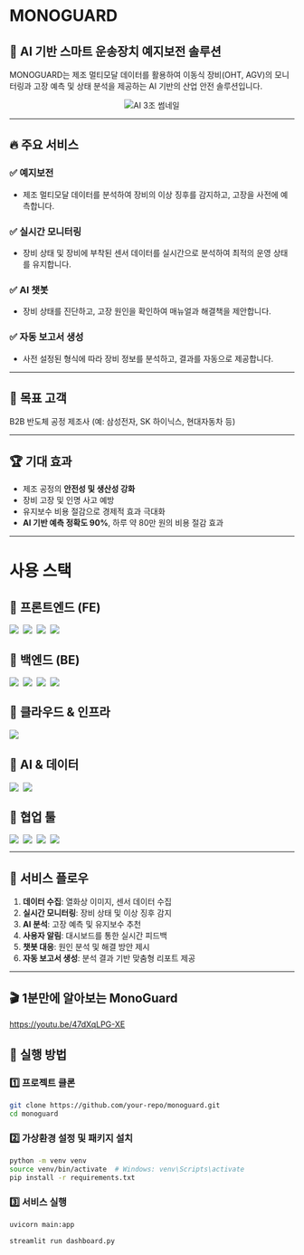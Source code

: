 # MONOGUARD
## 🚀 AI 기반 스마트 운송장치 예지보전 솔루션

MONOGUARD는 제조 멀티모달 데이터를 활용하여 이동식 장비(OHT, AGV)의 모니터링과 고장 예측 및 상태 분석을 제공하는 AI 기반의 산업 안전 솔루션입니다.
<p align="center">
  <img src="https://github.com/user-attachments/assets/d24a424e-b3d9-4092-a9d7-716270be46c8" alt="AI 3조 썸네일"/>
</p>


---

## 🔥 주요 서비스

### ✅ 예지보전
- 제조 멀티모달 데이터를 분석하여 장비의 이상 징후를 감지하고, 고장을 사전에 예측합니다.

### ✅ 실시간 모니터링
- 장비 상태 및 장비에 부착된 센서 데이터를 실시간으로 분석하여 최적의 운영 상태를 유지합니다.

### ✅ AI 챗봇
- 장비 상태를 진단하고, 고장 원인을 확인하여 매뉴얼과 해결책을 제안합니다.

### ✅ 자동 보고서 생성
- 사전 설정된 형식에 따라 장비 정보를 분석하고, 결과를 자동으로 제공합니다.

---

## 🎯 목표 고객
B2B 반도체 공정 제조사 (예: 삼성전자, SK 하이닉스, 현대자동차 등)

---

## 🏆 기대 효과
- 제조 공정의 **안전성 및 생산성 강화**
- 장비 고장 및 인명 사고 예방
- 유지보수 비용 절감으로 경제적 효과 극대화
- **AI 기반 예측 정확도 90%**, 하루 약 80만 원의 비용 절감 효과

---

# 사용 스택
## 🔹 프론트엔드 (FE)
<div style="display: flex; gap: 8px;">
    <img src="https://img.shields.io/badge/-HTML5-E34F26?style=for-the-badge&logo=html5&logoColor=white"/>
    <img src="https://img.shields.io/badge/-CSS3-1572B6?style=for-the-badge&logo=css3&logoColor=white"/>
    <img src="https://img.shields.io/badge/-JavaScript-F7DF1E?style=for-the-badge&logo=javascript&logoColor=black"/>
    <img src="https://img.shields.io/badge/-Streamlit-FF4B4B?style=for-the-badge&logo=streamlit&logoColor=white"/>
</div>

## 🔹 백엔드 (BE)
<div style="display: flex; gap: 8px;">
    <img src="https://img.shields.io/badge/-Python-3776AB?style=for-the-badge&logo=python&logoColor=white"/>
    <img src="https://img.shields.io/badge/-FastAPI-009688?style=for-the-badge&logo=fastapi&logoColor=white"/>
    <img src="https://img.shields.io/badge/-SQLite-003B57?style=for-the-badge&logo=sqlite&logoColor=white"/>
    <img src="https://img.shields.io/badge/-Docker-2496ED?style=for-the-badge&logo=docker&logoColor=white"/>
</div>

## 🔹 클라우드 & 인프라
<div style="display: flex; gap: 8px;">
    <img src="https://img.shields.io/badge/-Azure-0078D4?style=for-the-badge&logo=microsoftazure&logoColor=white"/>
</div>

## 🔹 AI & 데이터
<div style="display: flex; gap: 8px;">
    <img src="https://img.shields.io/badge/-AI%20Hub-FF9900?style=for-the-badge"/>
    <img src="https://img.shields.io/badge/-PyTorch-EE4C2C?style=for-the-badge&logo=pytorch&logoColor=white"/>
</div>

## 🔹 협업 툴
<div style="display: flex; gap: 8px;">
    <img src="https://img.shields.io/badge/-GitHub-181717?style=for-the-badge&logo=github&logoColor=white"/>
    <img src="https://img.shields.io/badge/-Teams-6264A7?style=for-the-badge&logo=microsoftteams&logoColor=white"/>
    <img src="https://img.shields.io/badge/-Notion-000000?style=for-the-badge&logo=notion&logoColor=white"/>
    <img src="https://img.shields.io/badge/-Figma-F24E1E?style=for-the-badge&logo=figma&logoColor=white"/>
</div>


---

## 📌 서비스 플로우
1. **데이터 수집**: 열화상 이미지, 센서 데이터 수집
2. **실시간 모니터링**: 장비 상태 및 이상 징후 감지
3. **AI 분석**: 고장 예측 및 유지보수 추천
4. **사용자 알림**: 대시보드를 통한 실시간 피드백
5. **챗봇 대응**: 원인 분석 및 해결 방안 제시
6. **자동 보고서 생성**: 분석 결과 기반 맞춤형 리포트 제공

---
## 🎬 1분만에 알아보는 MonoGuard
https://youtu.be/47dXqLPG-XE


## 🚀 실행 방법
### 1️⃣ 프로젝트 클론
```bash
git clone https://github.com/your-repo/monoguard.git
cd monoguard
```

### 2️⃣ 가상환경 설정 및 패키지 설치
```bash
python -m venv venv
source venv/bin/activate  # Windows: venv\Scripts\activate
pip install -r requirements.txt
```

### 3️⃣ 서비스 실행
```bash
uvicorn main:app
```
```bash
streamlit run dashboard.py
```
